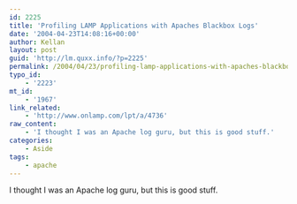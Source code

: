 ```yaml
---
id: 2225
title: 'Profiling LAMP Applications with Apaches Blackbox Logs'
date: '2004-04-23T14:08:16+00:00'
author: Kellan
layout: post
guid: 'http://lm.quxx.info/?p=2225'
permalink: /2004/04/23/profiling-lamp-applications-with-apaches-blackbox-logs/
typo_id:
    - '2223'
mt_id:
    - '1967'
link_related:
    - 'http://www.onlamp.com/lpt/a/4736'
raw_content:
    - 'I thought I was an Apache log guru, but this is good stuff.'
categories:
    - Aside
tags:
    - apache
---
```


I thought I was an Apache log guru, but this is good stuff.